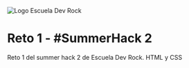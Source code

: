 ![Logo Escuela Dev Rock](https://escueladevrock.com/static/media/logo-devrock.e75f2563.svg)

# Reto 1 - #SummerHack 2

Reto 1 del summer hack 2 de Escuela Dev Rock. HTML y CSS
